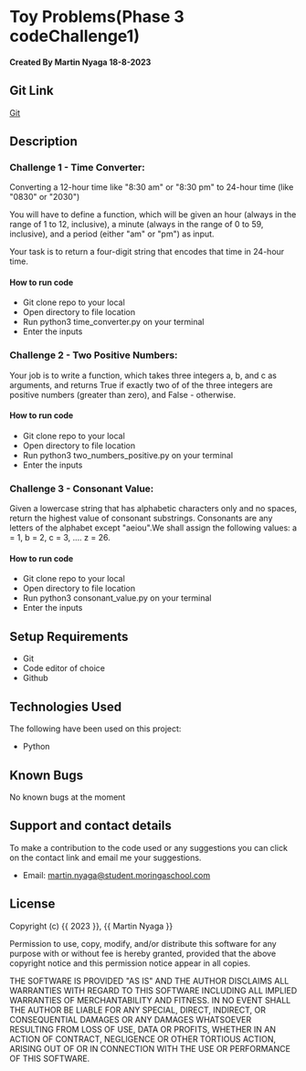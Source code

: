 # Toy Problems(Phase 3 codeChallenge1)

#### Created By Martin Nyaga 18-8-2023

## Git Link

[Git](https://github.com/MartinNyaga/phase_3_code_challenge_1)

## Description

### Challenge 1 - Time Converter:
Converting a 12-hour time like "8:30 am" or "8:30 pm" to 24-hour time (like "0830" or "2030")

You will have to define a function, which will be given an hour (always in the range of 1 to 12, inclusive), a minute (always in the range of 0 to 59, inclusive), and a period (either "am" or "pm") as input.

Your task is to return a four-digit string that encodes that time in 24-hour time.

#### How to run code
- Git clone repo to your local
- Open directory to file location
- Run python3 time_converter.py on your terminal
- Enter the inputs 



### Challenge 2 - Two Positive Numbers:
Your job is to write a function, which takes three integers a, b, and c as arguments, and returns True if exactly two of of the three integers are positive numbers (greater than zero), and False - otherwise.

#### How to run code
- Git clone repo to your local
- Open directory to file location
- Run python3 two_numbers_positive.py on your terminal
- Enter the inputs 


### Challenge 3 - Consonant Value:
Given a lowercase string that has alphabetic characters only and no spaces, return the highest value of consonant substrings. Consonants are any letters of the alphabet except "aeiou".We shall assign the following values: a = 1, b = 2, c = 3, .... z = 26.

#### How to run code
- Git clone repo to your local
- Open directory to file location
- Run python3 consonant_value.py on your terminal
- Enter the inputs 

## Setup Requirements

- Git
- Code editor of choice
- Github



## Technologies Used

The following have been used on this project:

- Python

## Known Bugs

No known bugs at the moment

## Support and contact details 

To make a contribution to the code used or any suggestions you can click on the contact link and email me your suggestions.

- Email: martin.nyaga@student.moringaschool.com

## License

Copyright (c) {{ 2023 }}, {{ Martin Nyaga }}

Permission to use, copy, modify, and/or distribute this software for any
purpose with or without fee is hereby granted, provided that the above
copyright notice and this permission notice appear in all copies.

THE SOFTWARE IS PROVIDED "AS IS" AND THE AUTHOR DISCLAIMS ALL WARRANTIES WITH
REGARD TO THIS SOFTWARE INCLUDING ALL IMPLIED WARRANTIES OF MERCHANTABILITY AND
FITNESS. IN NO EVENT SHALL THE AUTHOR BE LIABLE FOR ANY SPECIAL, DIRECT,
INDIRECT, OR CONSEQUENTIAL DAMAGES OR ANY DAMAGES WHATSOEVER RESULTING FROM
LOSS OF USE, DATA OR PROFITS, WHETHER IN AN ACTION OF CONTRACT, NEGLIGENCE OR
OTHER TORTIOUS ACTION, ARISING OUT OF OR IN CONNECTION WITH THE USE OR
PERFORMANCE OF THIS SOFTWARE.
